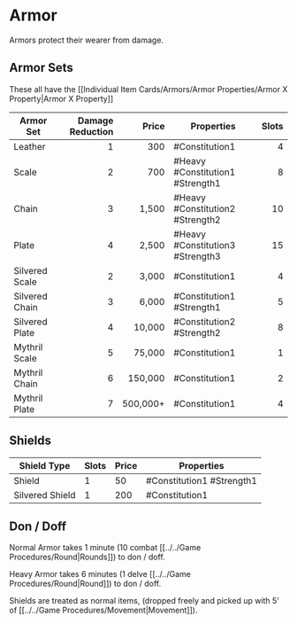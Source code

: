 # Armor
Armors protect their wearer from damage. 
## Armor Sets
These all have the [[Individual Item Cards/Armors/Armor Properties/Armor X Property|Armor X Property]]

| Armor Set      | Damage Reduction |    Price | Properties                       | Slots |
| -------------- | ---------------: | -------: | -------------------------------- | ----: |
| Leather        |                1 |      300 | #Constitution1                   |     4 |
| Scale          |                2 |      700 | #Heavy #Constitution1 #Strength1 |     8 |
| Chain          |                3 |    1,500 | #Heavy #Constitution2 #Strength2 |    10 |
| Plate          |                4 |    2,500 | #Heavy #Constitution3 #Strength3 |    15 |
| Silvered Scale |                2 |    3,000 | #Constitution1                   |     4 |
| Silvered Chain |                3 |    6,000 | #Constitution1 #Strength1        |     5 |
| Silvered Plate |                4 |   10,000 | #Constitution2 #Strength2        |     8 |
| Mythril Scale  |                5 |   75,000 | #Constitution1                   |     1 |
| Mythril Chain  |                6 |  150,000 | #Constitution1                   |     2 |
| Mythril Plate  |                7 | 500,000+ | #Constitution1                   |     4 |
## Shields
| Shield Type     | Slots | Price | Properties                |
| --------------- | ----- | ----- | ------------------------- |
| Shield          | 1     | 50    | #Constitution1 #Strength1 |
| Silvered Shield | 1     | 200   | #Constitution1            |
## Don / Doff
Normal Armor takes 1 minute (10 combat [[../../Game Procedures/Round\|Rounds]]) to don / doff.

Heavy Armor takes 6 minutes (1 delve [[../../Game Procedures/Round\|Round]]) to don / doff.

Shields are treated as normal items, (dropped freely and picked up with 5’ of [[../../Game Procedures/Movement\|Movement]]).